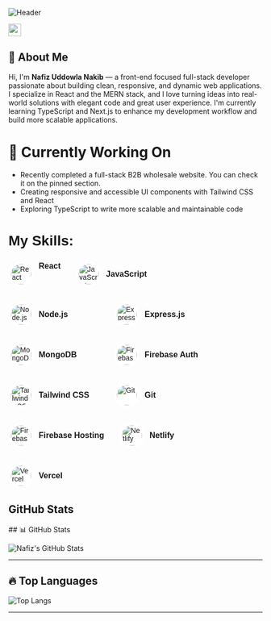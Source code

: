 ![Header](https://i.ibb.co/ccmCMd7f/github-header-image-1.png)


<p> <a href="https://www.linkedin.com/in/nafiz-uddowla-nakib-42a730335/"><img src="https://img.shields.io/badge/linkedin-%230077B5.svg?&style=for-the-badge&logo=linkedin&logoColor=white" height=25></a></p>
<h2>👋 About Me</h2>
  
<p>
  Hi, I'm <strong>Nafiz Uddowla Nakib</strong> — a front-end focused full-stack developer passionate about building clean, responsive, and dynamic web applications. I specialize in React and the MERN stack, and I love turning ideas into real-world solutions with elegant code and great user experience. I'm currently learning TypeScript and Next.js to enhance my development workflow and build more scalable applications.
</p>
<h1>🚀 Currently Working On</h1>
<ul>
  <li>Recently completed a full-stack B2B wholesale website. You can check it on the pinned section.</li>
  <li>Creating responsive and accessible UI components with Tailwind CSS and React</li>
  <li>Exploring TypeScript to write more scalable and maintainable code</li>
</ul>

<h1 style="font-family: Arial, sans-serif; font-size: 28px; font-weight: bold;">My Skills:</h1>

<div style="display: flex; flex-wrap: wrap; gap: 30px; margin-top: 25px; font-family: Arial, sans-serif;">

  <!-- Skill Item Template -->
  <div style="display: flex; align-items: start; gap: 10px; height:40px;">
    <img src="https://cdn.jsdelivr.net/gh/devicons/devicon/icons/react/react-original.svg" alt="React" width="40" height="40" style="border-radius: 50%; background-color: white; padding: 5px;" />
    <span style="font-weight: bold; font-size: 16px;">React</span>
  </div>

  <div style="display: flex; align-items: center; gap: 10px; min-width: 180px;">
    <img src="https://upload.wikimedia.org/wikipedia/commons/6/6a/JavaScript-logo.png" alt="JavaScript" width="40" height="40" style="border-radius: 50%; background-color: white; padding: 5px;" />
    <span style="font-weight: bold; font-size: 16px;">JavaScript</span>
  </div>

  <div style="display: flex; align-items: center; gap: 10px; min-width: 180px;">
    <img src="https://cdn.jsdelivr.net/gh/devicons/devicon/icons/nodejs/nodejs-original.svg" alt="Node.js" width="40" height="40" style="border-radius: 50%; background-color: white; padding: 5px;" />
    <span style="font-weight: bold; font-size: 16px;">Node.js</span>
  </div>

  <div style="display: flex; align-items: center; gap: 10px; min-width: 180px;">
    <img src="https://upload.wikimedia.org/wikipedia/commons/6/64/Expressjs.png" alt="Express.js" width="40" height="40" style="border-radius: 50%; background-color: white; padding: 5px;" />
    <span style="font-weight: bold; font-size: 16px;">Express.js</span>
  </div>

  <div style="display: flex; align-items: center; gap: 10px; min-width: 180px;">
    <img src="https://cdn.jsdelivr.net/gh/devicons/devicon/icons/mongodb/mongodb-original.svg" alt="MongoDB" width="40" height="40" style="border-radius: 50%; background-color: white; padding: 5px;" />
    <span style="font-weight: bold; font-size: 16px;">MongoDB</span>
  </div>

  <div style="display: flex; align-items: center; gap: 10px; min-width: 180px;">
    <img src="https://www.vectorlogo.zone/logos/firebase/firebase-icon.svg" alt="Firebase" width="40" height="40" style="border-radius: 50%; background-color: white; padding: 5px;" />
    <span style="font-weight: bold; font-size: 16px;">Firebase Auth</span>
  </div>

  <div style="display: flex; align-items: center; gap: 10px; min-width: 180px;">
    <img src="https://cdn.jsdelivr.net/gh/devicons/devicon/icons/tailwindcss/tailwindcss-plain.svg" alt="Tailwind CSS" width="40" height="40" style="border-radius: 50%; background-color: white; padding: 5px;" />
    <span style="font-weight: bold; font-size: 16px;">Tailwind CSS</span>
  </div>

  <div style="display: flex; align-items: center; gap: 10px; min-width: 180px;">
    <img src="https://cdn.jsdelivr.net/gh/devicons/devicon/icons/git/git-original.svg" alt="Git" width="40" height="40" style="border-radius: 50%; background-color: white; padding: 5px;" />
    <span style="font-weight: bold; font-size: 16px;">Git</span>
  </div>

  <div style="display: flex; align-items: center; gap: 10px; min-width: 180px;">
    <img src="https://www.vectorlogo.zone/logos/firebase/firebase-icon.svg" alt="Firebase Hosting" width="40" height="40" style="border-radius: 50%; background-color: white; padding: 5px;" />
    <span style="font-weight: bold; font-size: 16px;">Firebase Hosting</span>
  </div>

  <div style="display: flex; align-items: center; gap: 10px; min-width: 180px;">
    <img src="https://www.vectorlogo.zone/logos/netlify/netlify-icon.svg" alt="Netlify" width="40" height="40" style="border-radius: 50%; background-color: white; padding: 5px;" />
    <span style="font-weight: bold; font-size: 16px;">Netlify</span>
  </div>

  <div style="display: flex; align-items: center; gap: 10px; min-width: 180px;">
    <img src="https://assets.vercel.com/image/upload/front/favicon/vercel/180x180.png" alt="Vercel" width="40" height="40" style="border-radius: 50%; background-color: white; padding: 5px;" />
    <span style="font-weight: bold; font-size: 16px;">Vercel</span>
  </div>

</div>



<h2>GitHub Stats</h2>
## 📊 GitHub Stats

![Nafiz's GitHub Stats](https://github-readme-stats.vercel.app/api?username=Nakib64&show_icons=true&theme=tokyonight)

---

## 🔥 Top Languages

![Top Langs](https://github-readme-stats.vercel.app/api/top-langs/?username=Nakib64&layout=compact&theme=tokyonight)

---



